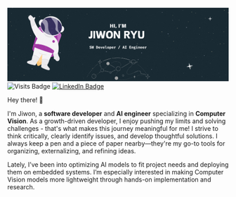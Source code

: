 ![GitHubHeader](./assets/GitHubHeader.gif)
![Visits Badge](https://badges.pufler.dev/visits/Jiyajiwon/Jiyajiwon)
[![LinkedIn Badge](https://img.shields.io/badge/LinkedIn-Profile-informational?style=flat&logo=linkedin&logoColor=white&color=0D76A8)](https://www.linkedin.com/in/jiwonryu31/)

Hey there! 👋

I'm Jiwon, a **software developer** and **AI engineer** specializing in **Computer Vision**. As a growth-driven developer, I enjoy pushing my limits and solving challenges - that's what makes this journey meaningful for me! I strive to think critically, clearly identify issues, and develop thoughtful solutions. I always keep a pen and a piece of paper nearby—they're my go-to tools for organizing, externalizing, and refining ideas.

Lately, I’ve been into optimizing AI models to fit project needs and deploying them on embedded systems. I’m especially interested in making Computer Vision models more lightweight through hands-on implementation and research.
